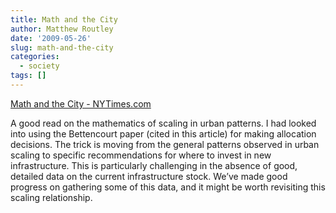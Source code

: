 ```yaml
---
title: Math and the City
author: Matthew Routley
date: '2009-05-26'
slug: math-and-the-city
categories:
  - society
tags: []
---
```


<a class="link" href="http://judson.blogs.nytimes.com/2009/05/19/math-and-the-city/">Math and the City - NYTimes.com</a>

A good read on the mathematics of scaling in urban patterns. I had looked into using the Bettencourt paper (cited in this article) for making allocation decisions. The trick is moving from the general patterns observed in urban scaling to specific recommendations for where to invest in new infrastructure. This is particularly challenging in the absence of good, detailed data on the current infrastructure stock. We&#8217;ve made good progress on gathering some of this data, and it might be worth revisiting this scaling relationship.